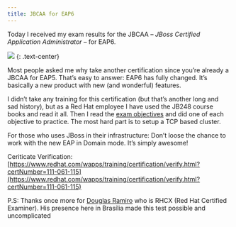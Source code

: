 ```yaml
---
title: JBCAA for EAP6
---
```


Today I received my exam results for the JBCAA – *JBoss Certified Application Administrator* – for EAP6.

![](http://www.dmartin.es/wp-content/uploads/2011/08/RHCJA.png)
{: .text-center}

Most people asked me why take another certification since you’re already a JBCAA for EAP5. That’s easy to answer: EAP6 has fully changed. It’s basically a new product with new (and wonderful) features.

I didn’t take any training for this certification  (but that’s another long and sad history), but as a Red Hat employee I have used the JB248 course books and read it all. Then I read the [exam objectives](http://www.redhat.com/en/services/training/ex248-red-hat-certified-jboss-administration-rhcja-exam) and did one of each objective to practice. The most hard part is to setup a TCP based cluster.

For those who uses JBoss in their infrastructure: Don’t loose the chance to work with the new EAP in Domain mode. It’s simply awesome!

Ceriticate Verification: [https://www.redhat.com/wapps/training/certification/verify.html?certNumber=111-061-115](https://www.redhat.com/wapps/training/certification/verify.html?certNumber=111-061-115)

P.S: Thanks once more for [Douglas Ramiro](http://blog.douglasramiro.com.br/) who is RHCX (Red Hat Certified Examiner). His presence here in Brasília made this test possible and uncomplicated